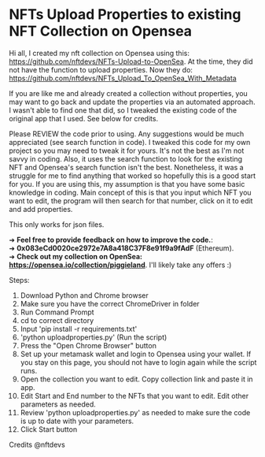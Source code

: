 # NFTs Upload Properties to **existing** NFT Collection on Opensea

Hi all, I created my nft collection on Opensea using this: https://github.com/nftdevs/NFTs-Upload-to-OpenSea. At the time, they did not have the function to upload properties. Now they do: https://github.com/nftdevs/NFTs_Upload_To_OpenSea_With_Metadata

If you are like me and already created a collection without properties, you may want to go back and update the properties via an automated approach. I wasn't able to find one that did, so I tweaked the existing code of the original app that I used. See below for credits.  

Please REVIEW the code prior to using. Any suggestions would be much appreciated (see search function in code). I tweaked this code for my own project so you may need to tweak it for yours. It's not the best as I'm not savvy in coding. Also, it uses the search function to look for the existing NFT and Opensea's search function isn't the best. Nonetheless, it was a struggle for me to find anything that worked so hopefully this is a good start for you. If you are using this, my assumption is that you have some basic knowledge in coding. Main concept of this is that you input which NFT you want to edit, the program will then search for that number, click on it to edit and add properties.  

This only works for json files.

➜ **Feel free to provide feedback on how to improve the code.**: <br>
➜ **0x083eCd0020ce2972e7A8a418C37F8e91f9a9fAdF** (Ethereum).<br>
➜ **Check out my collection on OpenSea: https://opensea.io/collection/piggieland**. I'll likely take any offers :)<br>

Steps:
1. Download Python and Chrome browser
2. Make sure you have the correct ChromeDriver in folder
3. Run Command Prompt
4. cd to correct directory
5. Input 'pip install -r requirements.txt'
6. 'python uploadproperties.py' (Run the script)
7. Press the "Open Chrome Browser" button
8. Set up your metamask wallet and login to Opensea using your wallet. If you stay on this page, you should not have to login again while the script runs. 
9. Open the collection you want to edit. Copy collection link and paste it in app.
10. Edit Start and End number to the NFTs that you want to edit. Edit other parameters as needed.
11. Review 'python uploadproperties.py' as needed to make sure the code is up to date with your parameters.
10. Click Start button

Credits @nftdevs
